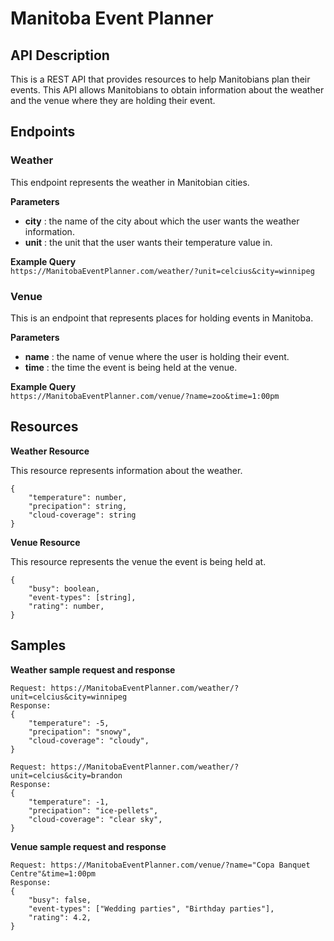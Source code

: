 # **Manitoba Event Planner**

## **API Description**
This is a REST API that provides resources to help Manitobians plan their events. This API allows Manitobians to obtain information about the weather and the venue where they are holding their event.

## **Endpoints**

### **Weather**  
This endpoint represents the weather in Manitobian cities. 

**Parameters**
- **city** : the name of the city about which the user wants the weather information.  
- **unit** : the unit that the user wants their temperature value in.

**Example Query**  
`https://ManitobaEventPlanner.com/weather/?unit=celcius&city=winnipeg`

### **Venue**  
This is an endpoint that represents places for holding events in Manitoba.
  
**Parameters**
- **name** : the name of venue where the user is holding their event.  
- **time** : the time the event is being held at the venue.  

**Example Query**  
`https://ManitobaEventPlanner.com/venue/?name=zoo&time=1:00pm`

## Resources

**Weather Resource**  

This resource represents information about the weather.
```
{  
    "temperature": number,
    "precipation": string,
    "cloud-coverage": string
}  
```

**Venue Resource**  

This resource represents the venue the event is being held at.
```
{
    "busy": boolean,
    "event-types": [string],
    "rating": number,
}
```

## Samples
**Weather sample request and response**
```
Request: https://ManitobaEventPlanner.com/weather/?unit=celcius&city=winnipeg
Response: 
{  
    "temperature": -5,
    "precipation": "snowy",
    "cloud-coverage": "cloudy",
}  
```
```
Request: https://ManitobaEventPlanner.com/weather/?unit=celcius&city=brandon
Response: 
{  
    "temperature": -1,
    "precipation": "ice-pellets",
    "cloud-coverage": "clear sky",
}  
```

**Venue sample request and response**
```
Request: https://ManitobaEventPlanner.com/venue/?name="Copa Banquet Centre"&time=1:00pm
Response: 
{
    "busy": false,
    "event-types": ["Wedding parties", "Birthday parties"],
    "rating": 4.2,
}
```
